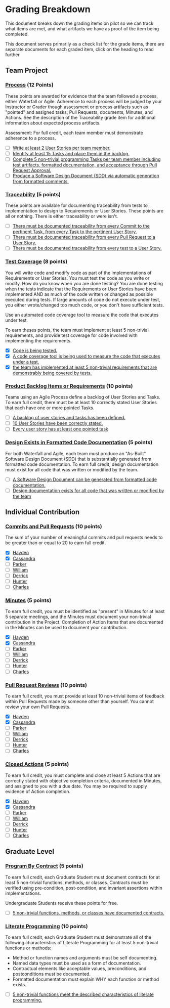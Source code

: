 # Grading Breakdown

This document breaks down the grading items on pilot so we can track what items are met, and what artifacts we have as proof of the item being completed.

This document serves primarily as a check list for the grade items, there are separate documents for each graded item, click on the heading to read further.

## Team Project

### [Process](./process.md) (12 Points)

These points are awarded for evidence that the team followed a process, either Waterfall or Agile. Adherence to each process will be judged by your Instructor or Grader though assessment or process artifacts such as "pointed" and assigned tasks, Pull Requests, documents, Minutes, and Actions. See the description of the Traceability grade item for additional information about expected process artifacts.

Assessment: For full credit, each team member must demonstrate adherence to a process.

- [ ] [Write at least 2 User Stories per team member.](./process.md#write-at-least-2-user-stories-per-team-member)
- [ ] [Identify at least 15 Tasks and place them in the backlog.](./process.md#identify-at-least-15-tasks-and-place-them-in-the-backlog)
- [ ] [Complete 5 non-trivial programming Tasks per team member including test artifacts, formatted documentation, and acceptance through Pull Request Approval.](./process.md#complete-5-non-trivial-programming-tasks-per-team-member-including-test-artifacts-formatted-documentation-and-acceptance-through-pull-request-approval)
- [ ] [Produce a Software Design Document (SDD) via automatic generation from formatted comments.](./process.md#produce-a-software-design-document-sdd-via-automatic-generation-from-formatted-comments)

### [Traceability](./traceability.md) (5 points)

These points are available for documenting traceability from tests to implementation to design to Requirements or User Stories. These points are all or nothing. There is either traceability or were isn't.

- [ ] [There must be documented traceability from every Commit to the pertinent Task, from every Task to the pertinent User Story.](./traceability.md#there-must-be-documented-traceability-from-every-commit-to-the-pertinent-task-from-every-task-to-the-pertinent-user-story)
- [ ] [There must be documented traceability from every Pull Request to a User Story.](./traceability.md#there-must-be-documented-traceability-from-every-pull-request-to-a-user-story)
- [ ] [There must be documented traceability from every test to a User Story.](./traceability.md#there-must-be-documented-traceability-from-every-test-to-a-user-story)

### [Test Coverage](./test_coverage.md) (8 points)

You will write code and modify code as part of the implementations of Requirements or User Stories. You must test the code as you write or modify. How do you know when you are done testing? You are done testing when the tests indicate that the Requirements or User Stories have been implemented AND as much of the code written or changed as possible executed during tests. If large amounts of code do not execute under test, you either wrote/changed too much code, or you don't have sufficient tests.

Use an automated code coverage tool to measure the code that executes under test.

To earn theses points, the team must implement at least 5 non-trivial requirements, and provide test coverage for code involved with implementing the requirements.

- [x] [Code is being tested.](./test_coverage.md#code-is-being-tested)
- [x] [A code coverage tool is being used to measure the code that executes under a test.](./test_coverage.md#a-code-coverage-tool-is-being-used-to-measure-the-code-that-executes-under-a-test)
- [x] [the team has implemented at least 5 non-trivial requirements that are demonstrably being covered by tests.](./test_coverage.md#the-team-has-implemented-at-least-5-non-trivial-requirements-that-are-demonstrably-being-covered-by-tests)

### [Product Backlog Items or Requirements](./backlog.md) (10 points)

Teams using an Agile Process define a backlog of User Stories and Tasks. To earn full credit, there must be at least 10 correctly stated User Stories that each have one or more pointed Tasks.

- [ ] [A backlog of user stories and tasks has been defined.](./backlog.md#a-backlog-of-user-stories-and-tasks-has-been-defined)
- [ ] [10 User Stories have been correctly stated.](./backlog.md#10-user-stories-have-been-correctly-stated)
- [ ] [Every user story has at least one pointed task](./backlog.md#every-user-story-has-at-least-one-pointed-task)

### [Design Exists in Formatted Code Documentation](./design.md) (5 points)

For both Waterfall and Agile, each team must produce an "As-Built" Software Design Document (SDD) that is substantially generated from formatted code documentation. To earn full credit, design documentation must exist for all code that was written or modified by the team.

- [ ] [A Software Design Document can be generated from formatted code documentation.](./design.md#a-software-design-document-can-be-generated-from-formatted-code-documentation)
- [ ] [Design documentation exists for all code that was written or modified by the team](./design.md#design-documentation-exists-for-all-code-that-was-written-or-modified-by-the-team)

## Individual Contribution

### [Commits and Pull Requests](./pull_request.md) (10 points)

The sum of your number of meaningful commits and pull requests needs to be greater than or equal to 20 to earn full credit.

- [x] [Hayden](./pull_request.md#hayden)
- [x] [Cassandra](./pull_request.md#cassandra)
- [ ] [Parker](./pull_request.md#parker)
- [ ] [William](./pull_request.md#william)
- [ ] [Derrick](./pull_request.md#derrick)
- [ ] [Hunter](./pull_request.md#hunter)
- [ ] [Charles](./pull_request.md#charles)

### [Minutes](./minutes.md) (5 points)

To earn full credit, you must be identified as "present" in Minutes for at least 5 separate meetings, and the Minutes must document your non-trivial contribution in the Project. Completion of Action Items that are documented in the Minutes can be used to document your contribution.

- [x] [Hayden](./minutes.md#hayden)
- [x] [Cassandra](./minutes.md#cassandra)
- [ ] [Parker](./pull_request.md#parker)
- [ ] [William](./pull_request.md#william)
- [ ] [Derrick](./pull_request.md#derrick)
- [ ] [Hunter](./pull_request.md#hunter)
- [ ] [Charles](./pull_request.md#charles)

### [Pull Request Reviews](./reviews.md) (10 points)

To earn full credit, you must provide at least 10 non-trivial items of feedback within Pull Requests made by someone other than yourself. You cannot review your own Pull Requests.

- [x] [Hayden](./reviews.md#hayden)
- [x] [Cassandra](./reviews.md#cassandra)
- [ ] [Parker](./pull_request.md#parker)
- [ ] [William](./pull_request.md#william)
- [ ] [Derrick](./pull_request.md#derrick)
- [ ] [Hunter](./pull_request.md#hunter)
- [ ] [Charles](./pull_request.md#charles)

### [Closed Actions](./closed_actions.md) (5 points)

To earn full credit, you must complete and close at least 5 Actions that are correctly stated with objective completion criteria, documented in Minutes, and assigned to you with a due date. You may be required to supply evidence of Action completion.

- [x] [Hayden](./closed_actions.md#hayden)
- [x] [Cassandra](./closed_actions.md#cassandra)
- [ ] [Parker](./pull_request.md#parker)
- [ ] [William](./pull_request.md#william)
- [ ] [Derrick](./pull_request.md#derrick)
- [ ] [Hunter](./pull_request.md#hunter)
- [ ] [Charles](./pull_request.md#charles)

## Graduate Level

### [Program By Contract](./contract.md) (5 points)

To earn full credit, each Graduate Student must document contracts for at least 5 non-trivial functions, methods, or classes. Contracts must be verified using pre-condition, post-condition, and invariant assertions within implementations.

Undergraduate Students receive these points for free.

- [ ] [5 non-trivial functions, methods, or classes have documented contracts.](./contract.md#5-non-trivial-functions-methods-or-classes-have-documented-contracts)

### [Literate Programming](./literate.md) (10 points)

To earn full credit, each Graduate Student must demonstrate all of the following characteristics of Literate Programming for at least 5 non-trivial functions or methods:

- Method or function names and arguments must be self documenting.
- Named data types must be used as a form of documentation.
- Contractual elements like acceptable values, preconditions, and postconditions must be documented.
- Formatted documentation must explain WHY each function or method exists.

- [ ] [5 non-trivial functions meet the described characteristics of literate programming.](./literate.md#5-non-trivial-functions-meet-the-described-characteristics-of-literate-programming)
